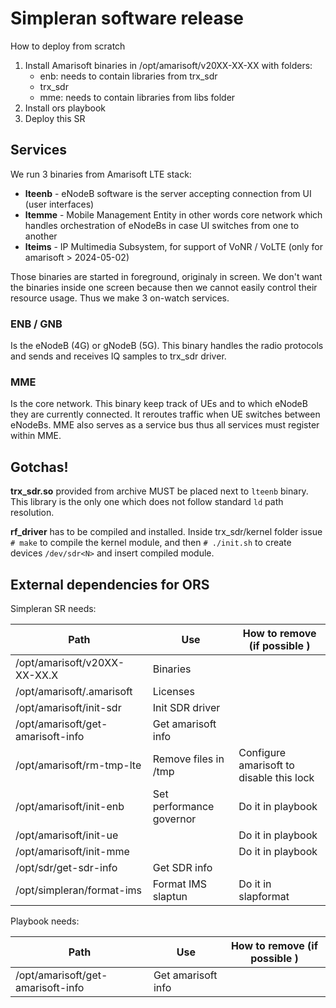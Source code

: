 # Simpleran software release

How to deploy from scratch

  1. Install Amarisoft binaries in /opt/amarisoft/v20XX-XX-XX with folders:
     * enb: needs to contain libraries from trx_sdr
     * trx_sdr
     * mme: needs to contain libraries from libs folder
  2. Install ors playbook
  3. Deploy this SR

## Services

We run 3 binaries from Amarisoft LTE stack:

 * **lteenb** - eNodeB software is the server accepting connection from UI (user interfaces)
 * **ltemme** - Mobile Management Entity in other words core network which handles orchestration of 
   eNodeBs in case UI switches from one to another
 * **lteims** - IP Multimedia Subsystem, for support of VoNR / VoLTE (only for amarisoft > 2024-05-02)
 
Those binaries are started in foreground, originaly in screen. We don't want the binaries inside one
screen because then we cannot easily control their resource usage. Thus we make 3 on-watch services.

### ENB / GNB

Is the eNodeB (4G) or gNodeB (5G). This binary handles the radio protocols and sends and receives
IQ samples to trx_sdr driver.

### MME

Is the core network.  This binary keep track of UEs and to which eNodeB they are currently connected.
It reroutes traffic when UE switches between eNodeBs.
MME also serves as a service bus thus all services must register within MME. 

## Gotchas!

**trx_sdr.so** provided from archive MUST be placed next to `lteenb` binary. This library is the
only one which does not follow standard `ld` path resolution.

**rf_driver** has to be compiled and installed. Inside trx_sdr/kernel folder issue `# make` to compile the
kernel module, and then `# ./init.sh` to create devices `/dev/sdr<N>` and insert compiled module.

## External dependencies for ORS

Simpleran SR needs:

| Path                               | Use                      | How to remove (if possible )             |
|------------------------------------|--------------------------|------------------------------------------|
| /opt/amarisoft/v20XX-XX-XX.X       | Binaries                 |                                          |
| /opt/amarisoft/.amarisoft          | Licenses                 |                                          |
| /opt/amarisoft/init-sdr            | Init SDR driver          |                                          |
| /opt/amarisoft/get-amarisoft-info  | Get amarisoft info       |                                          |
| /opt/amarisoft/rm-tmp-lte          | Remove files in /tmp     | Configure amarisoft to disable this lock |
| /opt/amarisoft/init-enb            | Set performance governor | Do it in playbook                        |
| /opt/amarisoft/init-ue             |                          | Do it in playbook                        |
| /opt/amarisoft/init-mme            |                          | Do it in playbook                        |
| /opt/sdr/get-sdr-info              | Get SDR info             |                                          |
| /opt/simpleran/format-ims          | Format IMS slaptun       | Do it in slapformat                      |

Playbook needs:

| Path                               | Use                      | How to remove (if possible )             |
|------------------------------------|--------------------------|------------------------------------------|
| /opt/amarisoft/get-amarisoft-info  | Get amarisoft info       |                                          |
